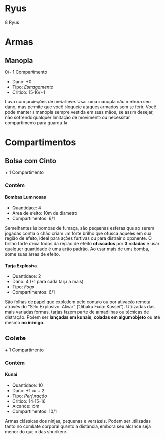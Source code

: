 # Ryus

8 Ryus

# Armas

## Manopla

0/- 1 Compartimento

* Dano: +0
* Tipo: *Esmagamento*
* Critico: 15-16/+1

Luva com proteções de metal leve. Usar uma manopla não
melhora seu dano, mas permite que você bloqueie ataques armados
sem se ferir. Você pode manter a manopla sempre vestida em suas
mãos, se assim desejar, não sofrendo qualquer limitação de movimento
ou necessitar compartimento para guarda-la

# Compartimentos

## Bolsa com Cinto

\+ 1 Compartimento

### Contém

#### Bombas Luminosas

* Quantidade: 4
* Area de efeito: 10m de diametro
* Compartimentos: 6/1

Semelhantes às bombas de fumaça, são pequenas
esferas que ao serem jogadas contra o chão criam um forte brilho que
ofusca aqueles em sua região de efeito, ideal para ações furtivas ou para
distrair o oponente. O brilho forte deixa todos da região de efeito
**ofuscados** por **3 rodadas** e usar qualquer quantidade é uma ação
padrão. Ao usar mais de uma bomba, some suas áreas de efeito.

#### Tarja Explosiva

* Quantidade: 2
* Dano: 4 (+1 para cada tarja a mais)
* Tipo: *Fogo*
* Compartimentos: 6/1

São folhas de papel que explodem pelo contato ou
por ativação remota através do “Selo Explosivo: Ativar” (“Jibaku Fuda:
Kassei”). Utilizadas das mais variadas formas, tarjas fazem parte de
armadilhas ou técnicas de distração. Podem ser **lançadas em kunais**,
**coladas em algum objeto** ou até mesmo **no inimigo**.

## Colete

\+ 1 Compartimento

### Contém

#### Kunai

* Quantidade: 10
* Dano: +1 ou + 2
* Tipo: *Perfuração*
* Critico: 14-15-16
* Alcance: 15m
* Compartimentos: 10/1

Armas clássicas dos ninjas, pequenas e versáteis. Podem ser
utilizadas tanto no combate corporal quanto a distância, embora seu
alcance seja menor do que o das shurikens.